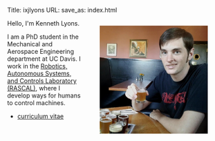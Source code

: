 Title: ixjlyons
URL:
save_as: index.html

<figure style="float: right">
    <img src="../images/north-coast.jpg"
        width=250 height=250/>
</figure>

Hello, I'm Kenneth Lyons.

I am a PhD student in the Mechanical and Aerospace Engineering department at UC
Davis. I work in the [Robotics, Autonomous Systems, and Controls Laboratory
(RASCAL)](https://research.engineering.ucdavis.edu/rascal/), where I develop
ways for humans to control machines.

* [curriculum vitae](https://dl.dropboxusercontent.com/u/29772209/cv.pdf)
